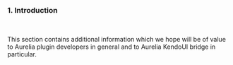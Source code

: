 <br>

### 1. Introduction
<br>

This section contains additional information which we hope will be of value to Aurelia plugin developers in general and to Aurelia KendoUI bridge in particular.
